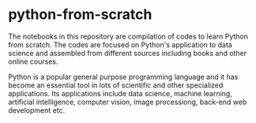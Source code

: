 # python-from-scratch

The notebooks in this repository are compilation of codes to learn Python from scratch. The codes are focused on Python's application to data science and assembled from different sources including books and other online courses.

Python is a popular general purpose programming language and it has become an essential tool in lots of scientific and other specialized applications. Its applications include data science, machine learning, artificial intelligence, computer vision, image processiong, back-end web development etc.  
